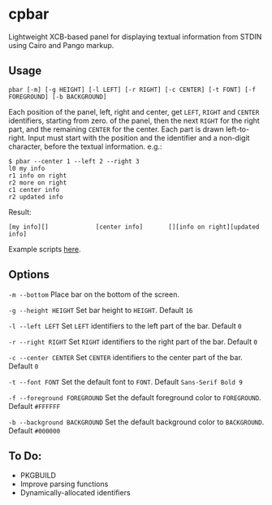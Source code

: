 cpbar
=====

Lightweight XCB-based panel for displaying textual information from STDIN using Cairo and Pango markup.

Usage
-----

	pbar [-m] [-g HEIGHT] [-l LEFT] [-r RIGHT] [-c CENTER] [-t FONT] [-f FOREGROUND] [-b BACKGROUND]

Each position of the panel, left, right and center, get `LEFT`, `RIGHT` and
`CENTER` identifiers, starting from zero.  of the panel, then the next `RIGHT`
for the right part, and the remaining `CENTER` for the center. Each part is
drawn left-to-right. Input must start with the position and the identifier and a
non-digit character, before the textual information. e.g.:

	$ pbar --center 1 --left 2 --right 3
	l0 my info
	r1 info on right
	r2 more on right
	c1 center info
	r2 updated info

Result:

	[my info][]				[center info]		[][info on right][updated info]

Example scripts [here][gist].

[gist]: http://gist.github.com/shian5/5602383

Options
-------

`-m --bottom` Place bar on the bottom of the screen.

`-g --height HEIGHT` Set bar height to `HEIGHT`. Default `16`

`-l --left LEFT` Set `LEFT` identifiers to the left part of the bar. Default `0`

`-r --right RIGHT` Set `RIGHT` identifiers to the right part of the bar. Default `0`

`-c --center CENTER` Set `CENTER` identifiers to the center part of the bar. Default `0`

`-t --font FONT` Set the default font to `FONT`. Default `Sans-Serif Bold 9`

`-f --foreground FOREGROUND` Set the default foreground color to `FOREGROUND`. Default `#FFFFFF`

`-b --background BACKGROUND` Set the default background color to `BACKGROUND`. Default `#000000`

To Do:
------

* PKGBUILD
* Improve parsing functions
* Dynamically-allocated identifiers
